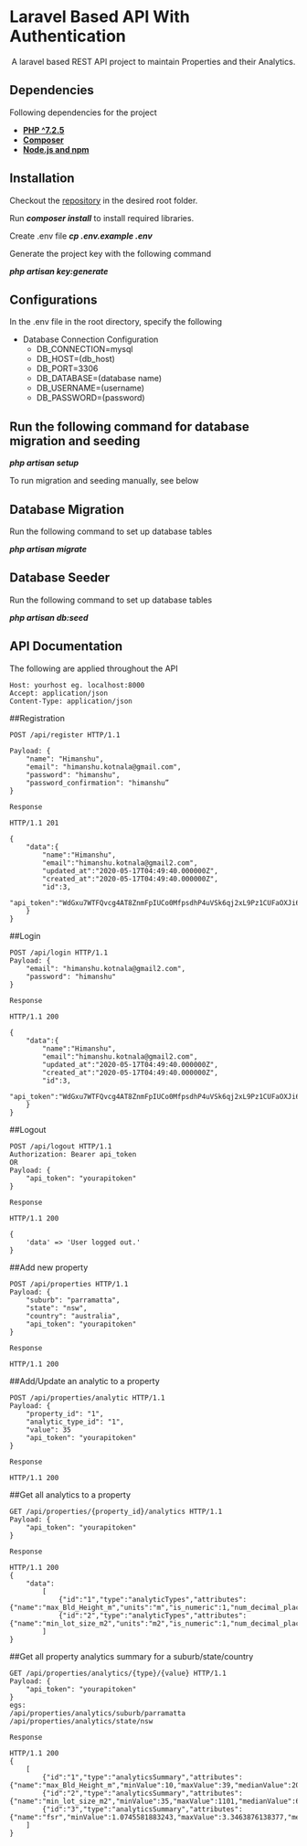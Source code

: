 # Laravel Based API With Authentication
<p align="center">
A laravel based REST API project to maintain Properties and their Analytics.  
</p>

## Dependencies

Following dependencies for the project 

- **[PHP ^7.2.5](https://www.php.net/releases/7_2_5.php)**
- **[Composer](https://getcomposer.org/download/)**
- **[Node.js and npm](https://www.npmjs.com/get-npm)**

## Installation

Checkout the [repository](https://github.com/himurules/archistar_challenge2.git) in the desired root folder.

Run ***composer install*** to install required libraries.


Create .env file ***cp .env.example .env***

Generate the project key with the following command

***php artisan key:generate***

## Configurations

In the .env file in the root directory, specify the following

- Database Connection Configuration
    - DB_CONNECTION=mysql
    - DB_HOST=(db_host)
    - DB_PORT=3306
    - DB_DATABASE=(database name)
    - DB_USERNAME=(username)
    - DB_PASSWORD=(password)

## Run the following command for database migration and seeding

***php artisan setup***

To run migration and seeding manually, see below
 
## Database Migration

Run the following command to set up database tables

***php artisan migrate*** 

## Database Seeder

Run the following command to set up database tables

***php artisan db:seed*** 

## API Documentation

The following are applied throughout the API
````
Host: yourhost eg. localhost:8000
Accept: application/json
Content-Type: application/json
```` 

##Registration
```
POST /api/register HTTP/1.1

Payload: {
    "name": "Himanshu", 
    "email": "himanshu.kotnala@gmail.com", 
    "password": "himanshu", 
    "password_confirmation": "himanshu”
}
```

````
Response 

HTTP/1.1 201 

{
    "data":{
        "name":"Himanshu",
        "email":"himanshu.kotnala@gmail2.com",
        "updated_at":"2020-05-17T04:49:40.000000Z",
        "created_at":"2020-05-17T04:49:40.000000Z",
        "id":3,
        "api_token":"WdGxu7WTFQvcg4AT8ZnmFpIUCo0MfpsdhP4uVSk6qj2xL9Pz1CUFaOXJi6IM"
    }
}
````
##Login
```
POST /api/login HTTP/1.1
Payload: {
    "email": "himanshu.kotnala@gmail2.com",  
    "password": "himanshu"
}
```
````
Response 

HTTP/1.1 200

{
    "data":{
        "name":"Himanshu",
        "email":"himanshu.kotnala@gmail2.com",
        "updated_at":"2020-05-17T04:49:40.000000Z",
        "created_at":"2020-05-17T04:49:40.000000Z",
        "id":3,
        "api_token":"WdGxu7WTFQvcg4AT8ZnmFpIUCo0MfpsdhP4uVSk6qj2xL9Pz1CUFaOXJi6IM"
    }
}
````

##Logout
```
POST /api/logout HTTP/1.1
Authorization: Bearer api_token
OR
Payload: {
    "api_token": "yourapitoken"
}
```

````
Response 

HTTP/1.1 200 

{
    'data' => 'User logged out.'
}
````

##Add new property
```
POST /api/properties HTTP/1.1
Payload: {
    "suburb": "parramatta",  
    "state": "nsw",
    "country": "australia",
    "api_token": "yourapitoken"
}
```

````
Response 

HTTP/1.1 200
````
##Add/Update an analytic to a property
```
POST /api/properties/analytic HTTP/1.1
Payload: {
    "property_id": "1", 
    "analytic_type_id": "1", 
    "value": 35
    "api_token": "yourapitoken"
}
```

````
Response 

HTTP/1.1 200
````

##Get all analytics to a property
```
GET /api/properties/{property_id}/analytics HTTP/1.1
Payload: {
    "api_token": "yourapitoken"
}
```

````
Response 

HTTP/1.1 200
{
    "data":
        [
            {"id":"1","type":"analyticTypes","attributes":{"name":"max_Bld_Height_m","units":"m","is_numeric":1,"num_decimal_places":1}},
            {"id":"2","type":"analyticTypes","attributes":{"name":"min_lot_size_m2","units":"m2","is_numeric":1,"num_decimal_places":0}}
        ]
}
````

##Get all property analytics summary for a suburb/state/country 
```
GET /api/properties/analytics/{type}/{value} HTTP/1.1
Payload: {
    "api_token": "yourapitoken"
}
egs: 
/api/properties/analytics/suburb/parramatta
/api/properties/analytics/state/nsw
```

````
Response 

HTTP/1.1 200
{
    [
        {"id":"1","type":"analyticsSummary","attributes":{"name":"max_Bld_Height_m","minValue":10,"maxValue":39,"medianValue":20.571428571428573,"withValue%":77.77777777777779,"withoutValue%":22.22222222222222}},
        {"id":"2","type":"analyticsSummary","attributes":{"name":"min_lot_size_m2","minValue":35,"maxValue":1101,"medianValue":661,"withValue%":55.55555555555556,"withoutValue%":44.44444444444444}},
        {"id":"3","type":"analyticsSummary","attributes":{"name":"fsr","minValue":1.0745581883243,"maxValue":3.3463876138377,"medianValue":2.449284661629129,"withValue%":38.88888888888889,"withoutValue%":61.111111111111114}}
    ]
}
````
